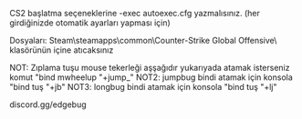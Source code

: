 CS2 başlatma seçeneklerine -exec autoexec.cfg yazmalısınız. (her girdiğinizde otomatik ayarları yapması için)



Dosyaları: Steam\steamapps\common\Counter-Strike Global Offensive\ klasörünün içine atıcaksınız 

NOT: Zıplama tuşu mouse tekerleği aşşağıdır yukarıyada atamak isterseniz komut "bind mwheelup "+jump_"
NOT2: jumpbug bindi atamak için konsola "bind tuş "+jb"
NOT3: longbug bindi atamak için konsola "bind tuş "+lj"

discord.gg/edgebug
